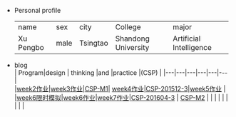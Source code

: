 + Personal  profile
  <table>                 
  <tr> <td> name  </td> <td> sex   </td>  <td> city  </td> <td> College</td><td> major </td>  </tr>       <tr> <td> Xu Pengbo  </td> <td> male </td><td> Tsingtao  </td>  <td>Shandong University </td> <td> Artificial Intelligence</td>  </tr>                 
  </table>
+ blog    
  | Program|design | thinking |and  |practice |(CSP) | 
  |---|---|---|---|---|---|                
  |[week2作业](./week2.md)|[week3作业](./week3.md)|[CSP-M1](./CSP-M1.md)| [week4作业](./week4.md)|[CSP-201512-3](./CSP-201512-3.md)|[week5作业](./week5.md) |
  |[week6限时模拟](./week6模拟.md)|[week6作业](./week6.md)|[week7作业](./week7.md)|[CSP-201604-3](./csp201604-3.md) | [CSP-M2](./CSP-M2.md) |                         |
  | | | | | | | 

    
